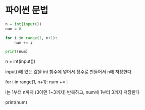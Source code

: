 # 파이썬 문법

```python
n = int(input())
num = 0

for i in range(1, n+1):
    num += i

print(num)
```

n = int(input())

input()에 있는 값을 int 함수에 넣어서 정수로 만들어서 n에 저장한다

for i in range(1, n+1):
num += i

i는 1부터 n까지 (3이면 1~3까지) 반복하고,
num에 1부터 3까지 저장한다

print(num)
